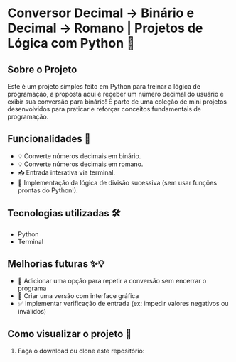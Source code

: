 # Conversor Decimal → Binário e Decimal → Romano | Projetos de Lógica com Python 🐍

## Sobre o Projeto

Este é um projeto simples feito em Python para treinar a lógica de programação, a proposta aqui é receber um número decimal do usuário e exibir sua conversão para binário!
É parte de uma coleção de mini projetos desenvolvidos para praticar e reforçar conceitos fundamentais de programação. 

## Funcionalidades 🌟

- 💡 Converte números decimais em binário.
- 💡 Converte números decimais em romano.
- 📥 Entrada interativa via terminal.
- 🧮 Implementação da lógica de divisão sucessiva (sem usar funções prontas do Python!).

## Tecnologias utilizadas 🛠️

- Python
- Terminal

## Melhorias futuras ✨💡

- 🔁 Adicionar uma opção para repetir a conversão sem encerrar o programa
- 🎨 Criar uma versão com interface gráfica
- ✅ Implementar verificação de entrada (ex: impedir valores negativos ou inválidos)

## Como visualizar o projeto 📂

1. Faça o download ou clone este repositório:  
   ```bash

